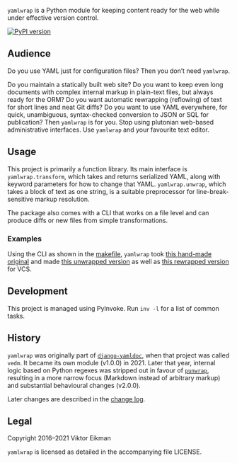 `yamlwrap` is a Python module for keeping content ready for the web while
under effective version control.

[![PyPI version](https://badge.fury.io/py/yamlwrap.svg)](https://badge.fury.io/py/yamlwrap)

## Audience

Do you use YAML just for configuration files? Then you don’t need `yamlwrap`.

Do you maintain a statically built web site? Do you want to keep even long
documents with complex internal markup in plain-text files, but always ready
for the ORM? Do you want automatic rewrapping (reflowing) of text for short
lines and neat Git diffs? Do you want to use YAML everywhere, for quick,
unambiguous, syntax-checked conversion to JSON or SQL for publication? Then
`yamlwrap` is for you. Stop using plutonian web-based administrative
interfaces. Use `yamlwrap` and your favourite text editor.

## Usage

This project is primarily a function library. Its main interface is
`yamlwrap.transform`, which takes and returns serialized YAML, along with
keyword parameters for how to change that YAML. `yamlwrap.unwrap`, which takes
a block of text as one string, is a suitable preprocessor for
line-break-sensitive markup resolution.

The package also comes with a CLI that works on a file level and can produce
diffs or new files from simple transformations.

### Examples

Using the CLI as shown in the [makefile](Makefile), `yamlwrap` took [this
hand-made original](example/a0_original.yaml) and made [this unwrapped
version](example/a2_unwrapped.yaml) as well as [this rewrapped
version](example/a3_rewrapped.yaml) for VCS.

## Development

This project is managed using PyInvoke. Run `inv -l` for a list of common
tasks.

## History

`yamlwrap` was originally part of
[`django-yamldoc`](https://github.com/veikman/django-yamldoc), when that
project was called `vedm`. It became its own module (v1.0.0) in 2021. Later
that year, internal logic based on Python regexes was stripped out in favour of
[`punwrap`](https://github.com/veikman/punwrap), resulting in a more narrow
focus (Markdown instead of arbitrary markup) and substantial behavioural
changes (v2.0.0).

Later changes are described in the [change log](CHANGELOG.md).

## Legal

Copyright 2016–2021 Viktor Eikman

`yamlwrap` is licensed as detailed in the accompanying file LICENSE.
